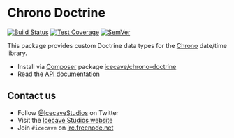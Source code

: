 # Chrono Doctrine

[![Build Status]](https://travis-ci.org/IcecaveStudios/chrono-doctrine)
[![Test Coverage]](https://coveralls.io/r/IcecaveStudios/chrono-doctrine?branch=develop)
[![SemVer]](http://semver.org)

This package provides custom Doctrine data types for the [Chrono](https://github.com/IcecaveStudios/chrono) date/time
library.

* Install via [Composer](http://getcomposer.org) package [icecave/chrono-doctrine](https://packagist.org/packages/icecave/chrono-doctrine)
* Read the [API documentation](http://icecavestudios.github.io/chrono-doctrine/artifacts/documentation/api/)

## Contact us

* Follow [@IcecaveStudios](https://twitter.com/IcecaveStudios) on Twitter
* Visit the [Icecave Studios website](http://icecave.com.au)
* Join `#icecave` on [irc.freenode.net](http://webchat.freenode.net?channels=icecave)

<!-- references -->
[Build Status]: http://img.shields.io/travis/IcecaveStudios/chrono-doctrine/develop.svg?style=flat-square
[Test Coverage]: http://img.shields.io/coveralls/IcecaveStudios/chrono-doctrine/develop.svg?style=flat-square
[SemVer]: http://img.shields.io/:semver-0.2.0-yellow.svg?style=flat-square
